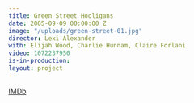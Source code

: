 ```yaml
---
title: Green Street Hooligans
date: 2005-09-09 00:00:00 Z
image: "/uploads/green-street-01.jpg"
director: Lexi Alexander
with: Elijah Wood, Charlie Hunnam, Claire Forlani
video: 1072237950
is-in-production: 
layout: project
---
```


[IMDb](https://www.imdb.com/title/tt0385002/?ref_=nv_sr_srsg_0_tt_7_nm_1_q_green%2520street)